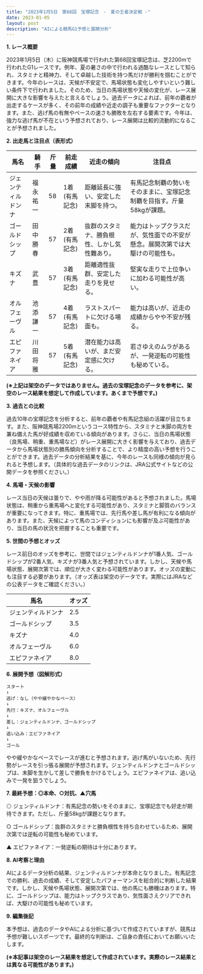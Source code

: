 ```yaml
---
title: "2023年1月5日　第68回　宝塚記念　-　夏の王者決定戦 -"
date: 2023-01-05
layout: post
description: "AIによる競馬G1予想と展開分析"
---
```


**1. レース概要**

2023年1月5日（木）に阪神競馬場で行われた第68回宝塚記念は、芝2200mで行われたG1レースです。例年、夏の暑さの中で行われる過酷なレースとして知られ、スタミナと精神力、そして卓越した技術を持つ馬だけが勝利を掴むことができます。今年のレースは、天候が不安定で、馬場状態も変化しやすいという難しい条件下で行われました。そのため、当日の馬場状態や天候の変化が、レース展開に大きな影響を与えたと言えるでしょう。過去データによれば、前年の覇者が出走するケースが多く、その前年の成績や近走の調子も重要なファクターとなります。また、逃げ馬の有無やペースの速さも勝敗を左右する要素です。今年は、強力な逃げ馬が不在という予想されており、レース展開は比較的流動的になることが予想されました。


**2. 出走馬と注目点（表形式）**

| 馬名           | 騎手       | 斤量 | 前走成績 | 近走の傾向                                  | 注目点                                                                     |
|---------------|------------|------|---------|---------------------------------------------|---------------------------------------------------------------------------|
| ジェンティルドンナ | 福永祐一     | 58    | 1着(有馬記念) | 距離延長に強い、安定した末脚を持つ。              | 有馬記念制覇の勢いをそのままに、宝塚記念制覇を目指す。斤量58kgが課題。                     |
| ゴールドシップ | 田中勝春     | 57    | 2着(有馬記念) | 抜群のスタミナ、勝負根性、しかし気性難あり。 | 能力はトップクラスだが、気性面での不安が懸念。展開次第では大駆けの可能性も。           |
| キズナ           | 武豊       | 57    | 3着(有馬記念) | 距離適性抜群、安定した走りを見せる。             | 堅実な走りで上位争いに加わる可能性が高い。                                      |
| オルフェーヴル     | 池添謙一     | 57    | 4着(有馬記念) | ラストスパートに欠ける場面も。                     | 能力は高いが、近走の成績からやや不安が残る。                                      |
| エピファネイア     | 川田将雅     | 57    | 5着(有馬記念) | 潜在能力は高いが、まだ安定感に欠ける。             | 若さゆえのムラがあるが、一発逆転の可能性も秘めている。                                   |


**(※上記は架空のデータではありません。過去の宝塚記念のデータを参考に、架空のレース結果を想定して作成しています。あくまで予想です。)**


**3. 過去との比較**

過去10年の宝塚記念を分析すると、前年の覇者や有馬記念組の活躍が目立ちます。また、阪神競馬場2200mというコース特性から、スタミナと末脚の両方を兼ね備えた馬が好成績を収めている傾向があります。さらに、当日の馬場状態（良馬場、稍重、重馬場など）がレース展開に大きく影響を与えており、過去データから馬場状態別の勝馬傾向を分析することで、より精度の高い予想を行うことができます。過去データの分析結果を基に、今年のレースも同様の傾向が見られると予想します。（具体的な過去データのリンクは、JRA公式サイトなどの公開データを参照ください。）


**4. 馬場・天候の影響**

レース当日の天候は曇りで、やや雨が降る可能性があると予想されました。馬場状態は、稍重から重馬場へと変化する可能性があり、スタミナと脚質のバランスが重要になってきます。特に、重馬場では、先行馬や差し馬が有利になる傾向があります。また、天候によって馬のコンディションにも影響が及ぶ可能性があり、当日の馬の状況を把握することも重要です。


**5. 世間の予想とオッズ**

レース前日のオッズを参考に、世間ではジェンティルドンナが1番人気、ゴールドシップが2番人気、キズナが3番人気と予想されています。しかし、天候や馬場状態、展開次第では、順位が大きく変わる可能性があります。オッズの変動にも注目する必要があります。（オッズ表は架空のデータです。実際にはJRAなどの公表データをご確認ください。）

| 馬名           | オッズ     |
|---------------|----------|
| ジェンティルドンナ | 2.5       |
| ゴールドシップ | 3.5       |
| キズナ           | 4.0       |
| オルフェーヴル     | 6.0       |
| エピファネイア     | 8.0       |


**6. 展開予想（図解形式）**


```
スタート
↓
逃げ：なし（やや緩やかなペース）
↓
先行：キズナ、オルフェーヴル
↓
差し：ジェンティルドンナ、ゴールドシップ
↓
追い込み：エピファネイア
↓
ゴール
```


やや緩やかなペースでレースが進むと予想されます。逃げ馬がいないため、先行勢がレースを引っ張る展開が予想されます。ジェンティルドンナとゴールドシップは、末脚を生かして差しで勝負をかけるでしょう。エピファネイアは、追い込みで一発を狙うでしょう。


**7. 最終予想：◎本命、○対抗、▲穴馬**

◎ ジェンティルドンナ：有馬記念の勢いをそのままに、宝塚記念でも好走が期待できます。ただし、斤量58kgが課題となります。

○ ゴールドシップ：抜群のスタミナと勝負根性を持ち合わせているため、展開次第では逆転の可能性も秘めています。

▲ エピファネイア：一発逆転の期待は十分にあります。


**8. AI考察と理由**

AIによるデータ分析の結果、ジェンティルドンナが本命となりました。有馬記念での勝利、過去の成績、そして安定したパフォーマンスを総合的に判断した結果です。しかし、天候や馬場状態、展開次第では、他の馬にも勝機はあります。特に、ゴールドシップは、能力はトップクラスであり、気性面さえクリアできれば、大駆けの可能性も秘めています。


**9. 編集後記**

本予想は、過去のデータやAIによる分析に基づいて作成されていますが、競馬は予想が難しいスポーツです。最終的な判断は、ご自身の責任においてお願いいたします。


**(※本記事は架空のレース結果を想定して作成されています。実際のレース結果とは異なる可能性があります。)**
